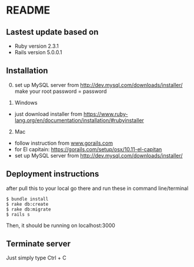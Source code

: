 # README

## Lastest update based on
* Ruby version 2.3.1
* Rails version 5.0.0.1



## Installation

0. set up MySQL server from http://dev.mysql.com/downloads/installer/  make your root password = password

1. Windows  
 * just download installer from https://www.ruby-lang.org/en/documentation/installation/#rubyinstaller


2. Mac
 * follow instruction from www.gorails.com
 * for El capitain: https://gorails.com/setup/osx/10.11-el-capitan
 * set up MySQL server from http://dev.mysql.com/downloads/installer/  


## Deployment instructions
after pull this to your local go there and run these in command line/terminal
```
$ bundle install
$ rake db:create
$ rake db:migrate
$ rails s
```
Then, it should be running on localhost:3000

## Terminate server
Just simply type Ctrl + C
